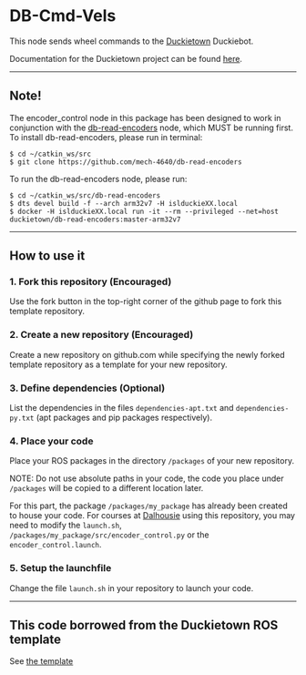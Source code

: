 # DB-Cmd-Vels
This node sends wheel commands to the [Duckietown](https://www.duckietown.org/) Duckiebot.

Documentation for the Duckietown project can be found [here](https://docs.duckietown.org/daffy/).

---
## Note!
The encoder_control node in this package has been designed to work in conjunction with the [db-read-encoders](https://github.com/mech-4640/db-read-encoders) node, which MUST be running first.
To install db-read-encoders, please run in terminal:

	$ cd ~/catkin_ws/src
	$ git clone https://github.com/mech-4640/db-read-encoders

To run the db-read-encoders node, please run:

	$ cd ~/catkin_ws/src/db-read-encoders
	$ dts devel build -f --arch arm32v7 -H islduckieXX.local
	$ docker -H islduckieXX.local run -it --rm --privileged --net=host duckietown/db-read-encoders:master-arm32v7

---
	
## How to use it

### 1. Fork this repository (Encouraged)

Use the fork button in the top-right corner of the github page to fork this template repository.


### 2. Create a new repository (Encouraged)

Create a new repository on github.com while
specifying the newly forked template repository as
a template for your new repository.


### 3. Define dependencies (Optional)

List the dependencies in the files `dependencies-apt.txt` and
`dependencies-py.txt` (apt packages and pip packages respectively).


### 4. Place your code

Place your ROS packages in the directory `/packages` of
your new repository.

NOTE: Do not use absolute paths in your code,
the code you place under `/packages` will be copied to
a different location later.

For this part, the package `/packages/my_package` has already been created to house your code. For courses at [Dalhousie](https://www.dal.ca/faculty/engineering/mechanical.html) using this repository, you may need to modify the `launch.sh`, `/packages/my_package/src/encoder_control.py` or the `encoder_control.launch`.


### 5. Setup the launchfile

Change the file `launch.sh` in your repository to
launch your code.

---
## This code borrowed from the Duckietown ROS template
See [the template](https://github.com/duckietown/template-ros)

